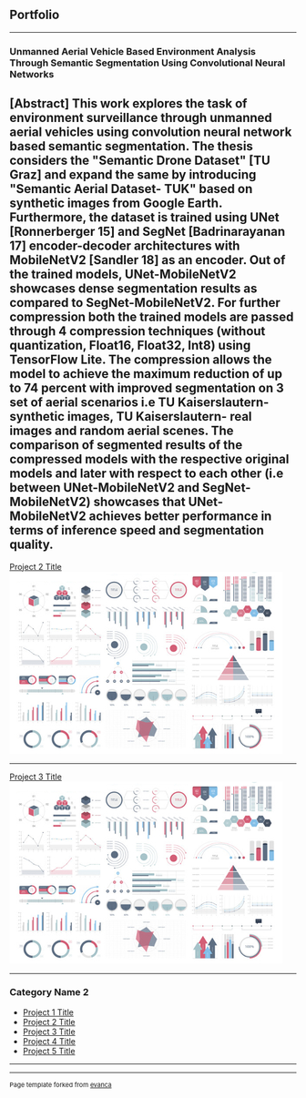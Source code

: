 ## Portfolio

---

### Unmanned Aerial Vehicle Based Environment Analysis Through Semantic Segmentation Using Convolutional Neural Networks
[Abstract]
This work explores the task of environment surveillance through unmanned aerial vehicles using convolution neural network based semantic segmentation. The thesis considers the "Semantic Drone Dataset" [TU Graz] and expand the same by introducing "Semantic Aerial Dataset- TUK" based on synthetic images from Google Earth. Furthermore, the dataset is trained using UNet [Ronnerberger 15] and SegNet [Badrinarayanan 17] encoder-decoder architectures with MobileNetV2  [Sandler 18] as an encoder. Out of the trained models, UNet-MobileNetV2 showcases dense segmentation results as compared to SegNet-MobileNetV2. For further compression both the trained models are passed through 4 compression techniques (without quantization, Float16, Float32, Int8) using TensorFlow Lite. The compression allows the model to achieve the maximum reduction of up to 74 percent with improved segmentation on 3 set of aerial scenarios  i.e TU Kaiserslautern- synthetic images, TU Kaiserslautern- real images and random aerial scenes. The comparison of segmented results of the compressed models with the respective original models and later with respect to each other (i.e between UNet-MobileNetV2 and SegNet-MobileNetV2) showcases that UNet-MobileNetV2 achieves better performance in terms of inference speed and segmentation quality.
---
[Project 2 Title](/pdf/sample_presentation.pdf)
<img src="images/dummy_thumbnail.jpg?raw=true"/>

---
[Project 3 Title](http://example.com/)
<img src="images/dummy_thumbnail.jpg?raw=true"/>

---

### Category Name 2

- [Project 1 Title](http://example.com/)
- [Project 2 Title](http://example.com/)
- [Project 3 Title](http://example.com/)
- [Project 4 Title](http://example.com/)
- [Project 5 Title](http://example.com/)

---




---
<p style="font-size:11px">Page template forked from <a href="https://github.com/evanca/quick-portfolio">evanca</a></p>
<!-- Remove above link if you don't want to attibute -->
